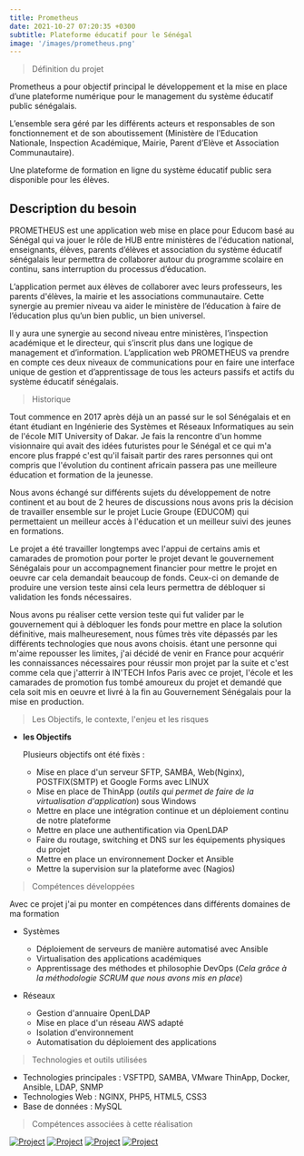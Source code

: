 ```yaml
---
title: Prometheus
date: 2021-10-27 07:20:35 +0300
subtitle: Plateforme éducatif pour le Sénégal
image: '/images/prometheus.png'
---
```


> Définition du projet  

Prometheus a pour objectif principal le développement et la mise en place d’une plateforme numérique pour le management du système éducatif public sénégalais.

L’ensemble sera géré par les différents acteurs et responsables de son fonctionnement et de son aboutissement (Ministère de l’Education Nationale, Inspection Académique, Mairie, Parent d’Elève et Association Communautaire).

Une plateforme de formation en ligne du système éducatif public sera disponible pour les élèves.

## Description du besoin 

PROMETHEUS est une application web mise en place pour Educom basé au Sénégal qui va jouer le rôle de HUB entre ministères de l'éducation national, enseignants, élèves, parents d’élèves et association du système éducatif sénégalais leur permettra de collaborer autour du programme scolaire en continu, sans interruption du processus d’éducation.

L’application permet aux élèves de collaborer avec leurs professeurs, les parents d'élèves, la mairie et les associations communautaire. Cette synergie au premier niveau va aider le ministère de l’éducation à faire de l’éducation plus qu’un bien public, un bien universel.

Il y aura une synergie au second niveau entre ministères, l’inspection académique et le directeur, qui s’inscrit plus dans une logique de management et d’information.
L’application web PROMETHEUS va prendre en compte ces deux niveaux de communications pour en faire une interface unique de gestion et d’apprentissage de tous les acteurs passifs et actifs du système éducatif sénégalais.

> Historique 

Tout commence en 2017 après déjà un an passé sur le sol Sénégalais et en étant étudiant en Ingénierie des Systèmes et Réseaux Informatiques au sein de l'école MIT University of Dakar. Je fais la rencontre d'un homme visionnaire qui avait des idées futuristes pour le Sénégal et ce qui m'a encore plus frappé c'est qu'il faisait partir des rares personnes qui ont compris que l'évolution du continent africain passera pas une meilleure éducation et formation de la jeunesse. 

Nous avons échangé sur différents sujets du développement de notre continent et au bout de 2 heures de discussions nous avons pris la décision de travailler ensemble sur le projet Lucie Groupe (EDUCOM) qui permettaient un meilleur accès à l'éducation et un meilleur suivi des jeunes en formations. 

Le projet a été travailler longtemps avec l'appui de certains amis et camarades de promotion pour porter le projet devant le gouvernement Sénégalais pour un accompagnement financier pour mettre le projet en oeuvre car cela demandait beaucoup de fonds. Ceux-ci on demande de produire une version teste ainsi cela leurs permettra de débloquer si validation les fonds nécessaires. 

Nous avons pu réaliser cette version teste qui fut valider par le gouvernement qui à débloquer les fonds pour mettre en place la solution définitive, mais malheuresement, nous fûmes très vite dépassés par les différents technologies que nous avons choisis. étant une personne qui m'aime repousser les limites, j'ai décidé de venir en France pour acquérir les connaissances nécessaires pour réussir mon projet par la suite et c'est comme cela que j'atterrir à IN'TECH Infos Paris avec ce projet, l'école et les camarades de promotion fus tombé amoureux du projet et demandé que cela soit mis en oeuvre et livré à la fin au Gouvernement Sénégalais pour la mise en production. 

> Les Objectifs, le contexte, l'enjeu et les risques 

- **les Objectifs**

  Plusieurs objectifs ont été fixès : 

    * Mise en place d'un serveur SFTP, SAMBA, Web(Nginx), POSTFIX(SMTP) et Google Forms avec LINUX
    * Mise en place de ThinApp (*outils qui permet de faire de la virtualisation d'application*) sous Windows
    * Mettre en place une intégration continue et un déploiement continu de notre plateforme
    * Mettre en place une authentification via OpenLDAP
    * Faire du routage, switching et DNS sur les équipements physiques du projet 
    * Mettre en place un environnement Docker et Ansible
    * Mettre la supervision sur la plateforme avec (Nagios) 

> Compétences développées 

Avec ce projet j'ai pu monter en compétences dans différents domaines de ma formation 

- Systèmes
    - Déploiement de serveurs de manière automatisé avec Ansible 
    - Virtualisation des applications académiques 
    - Apprentissage des méthodes et philosophie DevOps (*Cela grâce à la méthodologie SCRUM que nous avons mis en place*)

- Réseaux
    - Gestion d'annuaire OpenLDAP
    - Mise en place d'un réseau AWS adapté 
    - Isolation d'environnement 
    - Automatisation du déploiement des applications 

> Technologies et outils utilisées 

- Technologies principales : VSFTPD, SAMBA, VMware ThinApp, Docker, Ansible, LDAP, SNMP
- Technologies Web : NGINX, PHP5, HTML5, CSS3
- Base de données : MySQL

> Compétences associées à cette réalisation

<div class="gallery-box">
  <div class="gallery">
    <a href="{{site.baseurl}}/blog/skillshumans/la-patience" target="_blank"><img src="/images/elan.png" alt="Project"></a>
    <a href="{{site.baseurl}}/blog/skillshumans/lecoute" target="_blank"><img src="/images/cyberskanda.png" alt="Project"></a>
    <a href="{{site.baseurl}}/blog/skillshumans/la-confiance" target="_blank"><img src="/images/prometheus.png" alt="Project"></a>
    <a href="{{site.baseurl}}/blog/skillshumans/flexibiliter" target="_blank"><img src="/images/prometheus.png" alt="Project"></a>
  </div>
</div>